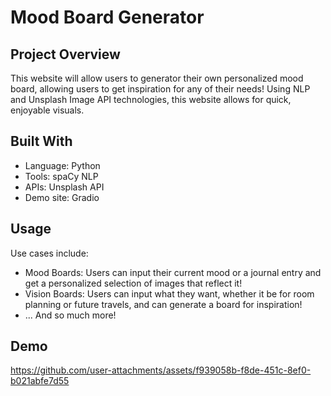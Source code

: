 # Mood Board Generator

## Project Overview

This website will allow users to generator their own personalized mood board, allowing users to get inspiration for any of their needs! Using NLP and Unsplash Image API technologies, this website allows for quick, enjoyable visuals.

## Built With

- Language: Python
- Tools: spaCy NLP 
- APIs: Unsplash API
- Demo site: Gradio

## Usage
  
Use cases include:
- Mood Boards: Users can input their current mood or a journal entry and get a personalized selection of images that reflect it!
- Vision Boards: Users can input what they want, whether it be for room planning or future travels, and can generate a board for inspiration!
- ... And so much more!

## Demo

https://github.com/user-attachments/assets/f939058b-f8de-451c-8ef0-b021abfe7d55

